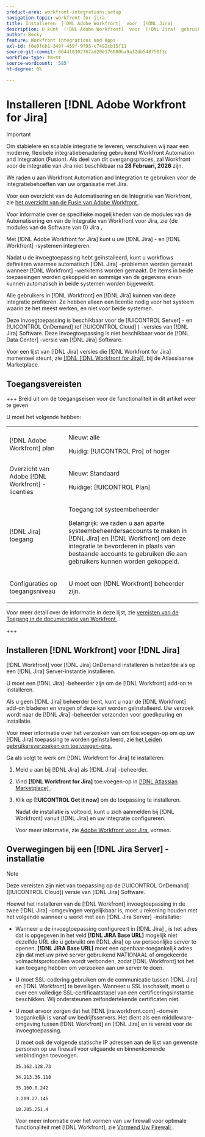 ```yaml
---
product-area: workfront-integrations;setup
navigation-topic: workfront-for-jira
title: Installeren  [!DNL Adobe Workfront]  voor  [!DNL Jira]
description: U kunt  [!DNL Adobe Workfront]  voor  [!DNL Jira]  gebruiken om uw  [!DNL Jira]  en  [!DNL Workfront]  systemen te integreren.
author: Becky
feature: Workfront Integrations and Apps
exl-id: f6e0feb1-349f-459f-9f93-c7492cb15f11
source-git-commit: 064418302767ad20e176080ba9a12db548750f3c
workflow-type: tm+mt
source-wordcount: '585'
ht-degree: 0%

---
```


# Installeren [!DNL Adobe Workfront for Jira]

>[!IMPORTANT]
>
>Om stabielere en scalable integratie te leveren, verschuiven wij naar een moderne, flexibele integratiebenadering gebruikend Workfront Automation and Integration (Fusion). Als deel van dit overgangsproces, zal Workfront voor de integratie van Jira niet beschikbaar na **28 Februari, 2026** zijn.
>
>We raden u aan Workfront Automation and Integration te gebruiken voor de integratiebehoeften van uw organisatie met Jira.
>
>Voor een overzicht van de Automatisering en de Integratie van Workfront, zie [&#x200B; het overzicht van de Fusie van Adobe Workfront &#x200B;](https://experienceleague.adobe.com/nl/docs/workfront-fusion/using/get-started-with-fusion/understand-workfront-fusion/workfront-fusion-overview).
>
>Voor informatie over de specifieke mogelijkheden van de modules van de Automatisering en van de Integratie van Workfront voor Jira, zie {de modules van de Software van 0} Jira [.](https://experienceleague.adobe.com/nl/docs/workfront-fusion/using/references/apps-and-their-modules/third-party-app-connectors/jira-software-modules)

<!--

>[!IMPORTANT]
>
>To deliver more stable and scalable integrations, we're shifting to a modern, flexible integration approach using Workfront Automation and Integration (Fusion). As part of this transition process, the Workfront for Jira integration will not be available after **February 28, 2026**. 
>
>We recommend using Workfront Automation and Integration for your organization's integration needs with Jira. 
>
>Eight ready-to-use Workfront Automation and Integration templates for Jira will be available by August to help replicate common workflows and accelerate implementation. Templates are fully customizable to meet specific business needs and can be extended as requirements evolve. 
> 
>For an overview of Workfront Automation and Integration, see [Adobe Workfront Fusion overview](https://experienceleague.adobe.com/nl/docs/workfront-fusion/using/get-started-with-fusion/understand-workfront-fusion/workfront-fusion-overview). 
>
>For information about the specific capabilities of the Workfront Automation and Integration modules for Jira, see [Jira Software modules](https://experienceleague.adobe.com/nl/docs/workfront-fusion/using/references/apps-and-their-modules/third-party-app-connectors/jira-software-modules). 

-->

Met [!DNL Adobe Workfront for Jira] kunt u uw [!DNL Jira] - en [!DNL Workfront] -systemen integreren.

Nadat u de invoegtoepassing hebt geïnstalleerd, kunt u workflows definiëren waarmee automatisch [!DNL Jira] -problemen worden gemaakt wanneer [!DNL Workfront] -werkitems worden gemaakt. De items in beide toepassingen worden gekoppeld en sommige van de gegevens ervan kunnen automatisch in beide systemen worden bijgewerkt.

Alle gebruikers in [!DNL Workfront] en [!DNL Jira] kunnen van deze integratie profiteren. Ze hebben alleen een licentie nodig voor het systeem waarin ze het meest werken, en niet voor beide systemen.

Deze invoegtoepassing is beschikbaar voor de [!UICONTROL Server] - en [!UICONTROL OnDemand] (of [!UICONTROL Cloud] ) -versies van [!DNL Jira] Software. Deze invoegtoepassing is niet beschikbaar voor de [!DNL Data Center] -versie van [!DNL Jira] Software.

Voor een lijst van [!DNL Jira] versies die [!DNL Workfront for Jira] momenteel steunt, zie [[!DNL [!DNL Workfront for Jira]] &#x200B;](https://marketplace.atlassian.com/apps/1218653/workfront-for-jira?hosting=cloud&tab=overview) bij de Atlassiaanse Marketplace.

## Toegangsvereisten

+++ Breid uit om de toegangseisen voor de functionaliteit in dit artikel weer te geven.

U moet het volgende hebben:

<table style="table-layout:auto"> 
 <col> 
 <col> 
 <tbody> 
  <tr> 
   <td role="rowheader">[!DNL Adobe Workfront] plan</td> 
   <td> 
   <p>Nieuw: alle</p>
   <p>Huidig: [!UICONTROL Pro] of hoger</p> </td> 
  </tr> 
  <tr> 
   <td role="rowheader">Overzicht van Adobe [!DNL Workfront] -licenties</td> 
   <td> 
   <p>Nieuw: Standaard</p>
   <p>Huidige: [!UICONTROL Plan]</p></td> 
  </tr> 
  <tr> 
   <td role="rowheader">[!DNL Jira] toegang</td> 
   <td> <p>Toegang tot systeembeheerder</p> <p>Belangrijk: we raden u aan aparte systeembeheerdersaccounts te maken in [!DNL Jira] en [!DNL Workfront] om deze integratie te bevorderen in plaats van bestaande accounts te gebruiken die aan gebruikers kunnen worden gekoppeld.</p> </td> 
  </tr> 
  <tr> 
   <td role="rowheader">Configuraties op toegangsniveau</td> 
   <td><p>U moet een [!DNL Workfront] beheerder zijn.</p></td> 
  </tr> 
 </tbody> 
</table>

Voor meer detail over de informatie in deze lijst, zie [&#x200B; vereisten van de Toegang in de documentatie van Workfront &#x200B;](/help/quicksilver/administration-and-setup/add-users/access-levels-and-object-permissions/access-level-requirements-in-documentation.md).

+++

## Installeren [!DNL Workfront] voor [!DNL Jira]

[!DNL Workfront] voor [!DNL Jira] OnDemand installeren is hetzelfde als op een [!DNL Jira] Server-instantie installeren.

U moet een [!DNL Jira] -beheerder zijn om de [!DNL Workfront] add-on te installeren.

Als u geen [!DNL Jira] beheerder bent, kunt u naar de [!DNL Workfront] add-on bladeren en vragen of deze kan worden geïnstalleerd. Uw verzoek wordt naar de [!DNL Jira] -beheerder verzonden voor goedkeuring en installatie.

Voor meer informatie over het verzoeken van om toe:voegen-op om op uw [!DNL Jira] toepassing te worden geïnstalleerd, zie [&#x200B; het Leiden gebruikersverzoeken om toe:voegen-ons.](https://confluence.atlassian.com/upm/managing-user-requests-for-add-ons-781394968.html)

Ga als volgt te werk om [!DNL Workfront for Jira] te installeren:

1. Meld u aan bij [!DNL Jira] als [!DNL Jira] -beheerder.
1. Vind **[!DNL Workfront for Jira]** toe:voegen-op in [[!DNL Atlassian Marketplace] &#x200B;](https://marketplace.atlassian.com/apps/1218653/workfront-for-jira?hosting=cloud&tab=overview).

1. Klik op **[!UICONTROL Get it now]** om de toepassing te installeren.

   Nadat de installatie is voltooid, kunt u zich aanmelden bij [!DNL Workfront] vanuit [!DNL Jira] en uw integratie configureren.

   Voor meer informatie, zie [&#x200B; Adobe Workfront voor Jira &#x200B;](../../workfront-integrations-and-apps/use-workfront-with-jira/configure-workfront-for-jira.md) vormen.

## Overwegingen bij een [!DNL Jira Server] -installatie

>[!NOTE]
>
>Deze vereisten zijn niet van toepassing op de [!UICONTROL OnDemand] ([!UICONTROL Cloud]) versie van [!DNL Jira] Software.

Hoewel het installeren van de [!DNL Workfront] invoegtoepassing in de twee [!DNL Jira] -omgevingen vergelijkbaar is, moet u rekening houden met het volgende wanneer u werkt met een [!DNL Jira Server] -installatie:

* Wanneer u de invoegtoepassing configureert in [!DNL Jira] , is het adres dat is opgegeven in het veld **[!DNL JIRA Base URL]** mogelijk niet dezelfde URL die u gebruikt om [!DNL Jira] op uw persoonlijke server te openen. **[!DNL JIRA Base URL]** moet een openbaar-toegankelijk adres zijn dat met uw privé server gebruikend NATIONAAL of omgekeerde volmachtsprotocollen wordt verbonden, zodat [!DNL Workfront] tot het kan toegang hebben om verzoeken aan uw server te doen.

* U moet SSL-codering gebruiken om de communicatie tussen [!DNL Jira] en [!DNL Workfront] te beveiligen. Wanneer u SSL inschakelt, moet u over een volledige SSL-certificaatstapel van een certificeringsinstantie beschikken. Wij ondersteunen zelfondertekende certificaten niet.
* U moet ervoor zorgen dat het [!DNL jira.workfront.com] -domein toegankelijk is vanaf uw bedrijfsservers. Het dient als een middleware-omgeving tussen [!DNL Workfront] en [!DNL Jira] en is vereist voor de invoegtoepassing.

  U moet ook de volgende statische IP adressen aan de lijst van gewenste personen op uw firewall voor uitgaande en binnenkomende verbindingen toevoegen.

  `35.162.128.73`

  `34.213.36.118`

  `35.160.0.242`

  `3.209.27.146`

  `18.205.251.4`

  Voor meer informatie over het vormen van uw firewall voor optimale functionaliteit met [!DNL Workfront], zie [&#x200B; Vormend Uw Firewall &#x200B;](../../administration-and-setup/get-started-wf-administration/configure-your-firewall.md).
